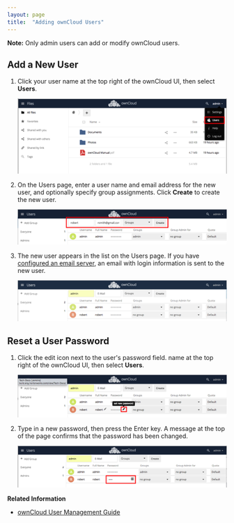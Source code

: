 ```yaml
---
layout: page
title:  "Adding ownCloud Users"
---
```


**Note:** Only admin users can add or modify ownCloud users.

## Add a New User

1. Click your user name at the top right of the ownCloud UI, then select **Users**.

   ![Select Users](../images/select-users.png)

2. On the Users page, enter a user name and email address for the new user, and optionally specify group assignments. Click **Create** to create the new user.

   ![Add new user](../images/add-new-user.png)

3. The new user appears in the list on the Users page. If you have [configured an email server](https://doc.owncloud.org/server/latest/admin_manual/configuration/server/email_configuration.html), an email with login information is sent to the new user.

   ![New user added](../images/new-user-added.png)

## Reset a User Password

1. Click the edit icon next to the user's password field.  name at the top right of the ownCloud UI, then select **Users**.

   ![Edit password icon](../images/password-icon.png)

2. Type in a new password, then press the Enter key. A message at the top of the page confirms that the password has been changed.  

   ![Edit password](../images/password-edit.png)     

**Related Information**

* [ownCloud User Management Guide](https://doc.owncloud.org/server/latest/admin_manual/configuration/user/)  
